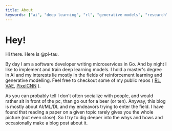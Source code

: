 ```yaml
---
title: About
keywords: ["ai", "deep learning", "rl", "generative models", "research"]
---
```


# Hey!

Hi there. Here is @pi-tau.

By day I am a software developer writing microservices in Go. And by night I
like to implement and train deep learning models. I hold a master's degree in AI
and my interests lie mostly in the fields of reinforcement learning and
generative modelling. Feel free to checkout some of my public repos
(
    [RL](https://github.com/pi-tau/playing-with-RL-models),
    [VAE](https://github.com/pi-tau/vae),
    [PixelCNN](https://github.com/pi-tau/pixelcnn/blob/master/pixelcnn.py)
).

As you can probably tell I don't often socialize with people, and would rather
sit in front of the pc, than go out for a beer (or ten). Anyway, this blog is
mostly about AI/ML/DL and my endeavors trying to enter the field. I have found
that reading a paper on a given topic rarely gives you the whole picture (not
even close). So I try to dig deeper into the whys and hows and occasionally make
a blog post about it.